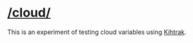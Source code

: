 # [/cloud/](https://praquron.github.io/cloud/)

This is an experiment of testing cloud variables using [Kihtrak](https://kihtrak.com/cloud_variable/).
